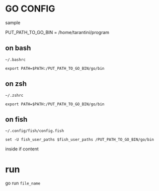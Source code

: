 # GO CONFIG

sample 

PUT_PATH_TO_GO_BIN = /home/tarantini/program

## on bash

`~/.bashrc`

`export PATH=$PATH:/PUT_PATH_TO_GO_BIN/go/bin`

## on zsh

`~/.zshrc`

`export PATH=$PATH:/PUT_PATH_TO_GO_BIN/go/bin`

## on fish

`~/.config/fish/config.fish`

`set -U fish_user_paths $fish_user_paths /PUT_PATH_TO_GO_BIN/go/bin`

inside if content

# run

go run `file_name`

